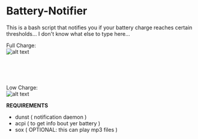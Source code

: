 # Battery-Notifier

This is a bash script that notifies you if your battery charge reaches certain thresholds... I don't know what else to type here... 

Full Charge:<br>
![alt text](https://github.com/Jiei-720p/i3wm-Battery-Notification/blob/main/FullCharge.png?raw=true) 

<br>
<br>
<br>

Low Charge:<br>
![alt text](https://github.com/Jiei-720p/i3wm-Battery-Notification/blob/main/LowCharge.png?raw=true) 


<b>
REQUIREMENTS
</b>

<ul>
  <li>
    dunst ( notification daemon ) </li>
  
  <li>
    acpi ( to get info bout yer battery ) </li>
  
  <li>
    sox ( OPTIONAL: this can play mp3 files ) </li>
</ul>

